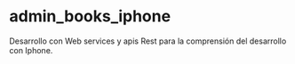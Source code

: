 admin_books_iphone
==================

Desarrollo con Web services y apis Rest para la comprensión del desarrollo con Iphone.
